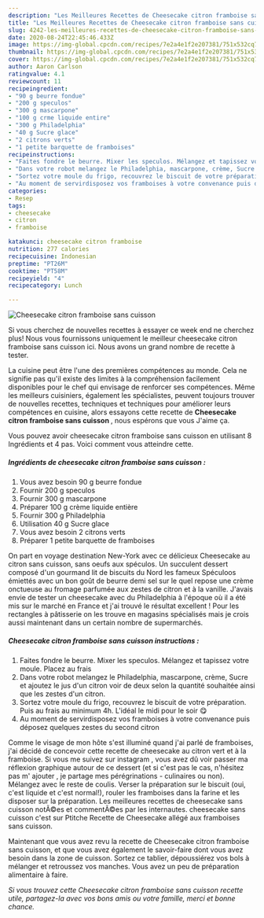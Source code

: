 ```yaml
---
description: "Les Meilleures Recettes de Cheesecake citron framboise sans cuisson"
title: "Les Meilleures Recettes de Cheesecake citron framboise sans cuisson"
slug: 4242-les-meilleures-recettes-de-cheesecake-citron-framboise-sans-cuisson
date: 2020-08-24T22:45:46.433Z
image: https://img-global.cpcdn.com/recipes/7e2a4e1f2e207381/751x532cq70/cheesecake-citron-framboise-sans-cuisson-photo-principale-de-la-recette.jpg
thumbnail: https://img-global.cpcdn.com/recipes/7e2a4e1f2e207381/751x532cq70/cheesecake-citron-framboise-sans-cuisson-photo-principale-de-la-recette.jpg
cover: https://img-global.cpcdn.com/recipes/7e2a4e1f2e207381/751x532cq70/cheesecake-citron-framboise-sans-cuisson-photo-principale-de-la-recette.jpg
author: Aaron Carlson
ratingvalue: 4.1
reviewcount: 11
recipeingredient:
- "90 g beurre fondue"
- "200 g speculos"
- "300 g mascarpone"
- "100 g crme liquide entire"
- "300 g Philadelphia"
- "40 g Sucre glace"
- "2 citrons verts"
- "1 petite barquette de framboises"
recipeinstructions:
- "Faites fondre le beurre. Mixer les speculos. Mélangez et tapissez votre moule. Placez au frais"
- "Dans votre robot melangez le Philadelphia, mascarpone, crème, Sucre et ajoutez le jus d&#39;un citron voir de deux selon la quantité souhaitée ainsi que les zestes d&#39;un citron."
- "Sortez votre moule du frigo, recouvrez le biscuit de votre préparation. Puis au frais au minimum 4h. L&#39;idéal le midi pour le soir 😋"
- "Au moment de servirdisposez vos framboises à votre convenance puis déposez quelques zestes du second citron"
categories:
- Resep
tags:
- cheesecake
- citron
- framboise

katakunci: cheesecake citron framboise 
nutrition: 277 calories
recipecuisine: Indonesian
preptime: "PT26M"
cooktime: "PT58M"
recipeyield: "4"
recipecategory: Lunch

---
```



![Cheesecake citron framboise sans cuisson](https://img-global.cpcdn.com/recipes/7e2a4e1f2e207381/751x532cq70/cheesecake-citron-framboise-sans-cuisson-photo-principale-de-la-recette.jpg)

Si vous cherchez de nouvelles recettes à essayer ce week end ne cherchez plus! Nous vous fournissons uniquement le meilleur cheesecake citron framboise sans cuisson ici. Nous avons un grand nombre de recette à tester.

La cuisine peut être l'une des premières compétences au monde. Cela ne signifie pas qu'il existe des limites à la compréhension facilement disponibles pour le chef qui envisage de renforcer ses compétences. Même les meilleurs cuisiniers, également les spécialistes, peuvent toujours trouver de nouvelles recettes, techniques et techniques pour améliorer leurs compétences en cuisine, alors essayons cette recette de <strong> Cheesecake citron framboise sans cuisson </strong>, nous espérons que vous J'aime ça.

<!--inarticleads1-->

Vous pouvez avoir cheesecake citron framboise sans cuisson en utilisant 8 Ingrédients et 4 pas. Voici comment vous atteindre cette.

##### Ingrédients de cheesecake citron framboise sans cuisson :

1. Vous avez besoin 90 g beurre fondue
1. Fournir 200 g speculos
1. Fournir 300 g mascarpone
1. Préparer 100 g crème liquide entière
1. Fournir 300 g Philadelphia
1. Utilisation 40 g Sucre glace
1. Vous avez besoin 2 citrons verts
1. Préparer 1 petite barquette de framboises


On part en voyage destination New-York avec ce délicieux Cheesecake au citron sans cuisson, sans oeufs aux spéculos. Un succulent dessert composé d&#39;un gourmand lit de biscuits du Nord les fameux Spéculoos émiettés avec un bon goût de beurre demi sel sur le quel repose une crème onctueuse au fromage parfumée aux zestes de citron et à la vanille. J&#39;avais envie de tester un cheesecake avec du Philadelphia à l&#39;époque où il a été mis sur le marché en France et j&#39;ai trouvé le résultat excellent ! Pour les rectangles à pâtisserie on les trouve en magasins spécialisés mais je crois aussi maintenant dans un certain nombre de supermarchés. 

<!--inarticleads2-->

##### Cheesecake citron framboise sans cuisson instructions :

1. Faites fondre le beurre. Mixer les speculos. Mélangez et tapissez votre moule. Placez au frais
1. Dans votre robot melangez le Philadelphia, mascarpone, crème, Sucre et ajoutez le jus d&#39;un citron voir de deux selon la quantité souhaitée ainsi que les zestes d&#39;un citron.
1. Sortez votre moule du frigo, recouvrez le biscuit de votre préparation. Puis au frais au minimum 4h. L&#39;idéal le midi pour le soir 😋
1. Au moment de servirdisposez vos framboises à votre convenance puis déposez quelques zestes du second citron


Comme le visage de mon hôte s&#39;est illuminé quand j&#39;ai parlé de framboises, j&#39;ai décidé de concevoir cette recette de cheesecake au citron vert et à la framboise. Si vous me suivez sur instagram , vous avez dû voir passer ma réflexion graphique autour de ce dessert (et si c&#39;est pas le cas, n&#39;hésitez pas m&#39; ajouter , je partage mes pérégrinations - culinaires ou non). Mélangez avec le reste de coulis. Verser la préparation sur le biscuit (oui, c&#39;est liquide et c&#39;est normal!), rouler les framboises dans la farine et les disposer sur la préparation. Les meilleures recettes de cheesecake sans cuisson notÃ©es et commentÃ©es par les internautes. cheesecake sans cuisson c&#39;est sur Ptitche Recette de Cheesecake allégé aux framboises sans cuisson. 

<!--inarticleads1-->

<p>
Maintenant que vous avez revu la recette de Cheesecake citron framboise sans cuisson, et que vous avez également le savoir-faire dont vous avez besoin dans la zone de cuisson. Sortez ce tablier, dépoussiérez vos bols à mélanger et retroussez vos manches. Vous avez un peu de préparation alimentaire à faire.
</p>

<p>
<i>Si vous trouvez cette Cheesecake citron framboise sans cuisson recette utile, partagez-la avec vos bons amis ou votre famille, merci et bonne chance.</i>
</p>

